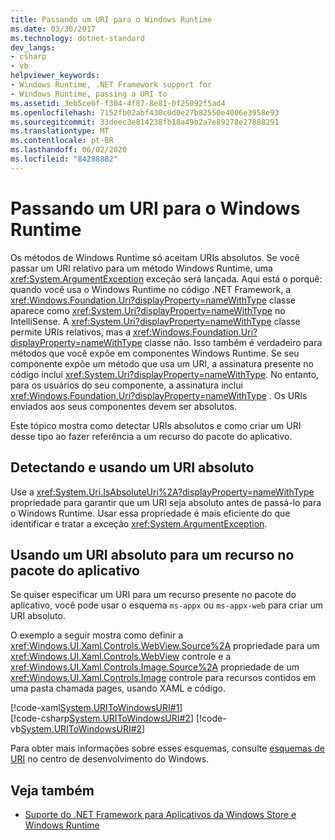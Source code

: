 ```yaml
---
title: Passando um URI para o Windows Runtime
ms.date: 03/30/2017
ms.technology: dotnet-standard
dev_langs:
- csharp
- vb
helpviewer_keywords:
- Windows Runtime, .NET Framework support for
- Windows Runtime, passing a URI to
ms.assetid: 3eb5ce6f-f304-4f87-8e81-0f25092f5ad4
ms.openlocfilehash: 7152fb02abf430c0d0e27b82550e4006e3958e93
ms.sourcegitcommit: 33deec3e814238fb18a49b2a7e89278e27888291
ms.translationtype: MT
ms.contentlocale: pt-BR
ms.lasthandoff: 06/02/2020
ms.locfileid: "84288882"
---
```

# <a name="passing-a-uri-to-the-windows-runtime"></a>Passando um URI para o Windows Runtime
Os métodos de Windows Runtime só aceitam URIs absolutos. Se você passar um URI relativo para um método Windows Runtime, uma <xref:System.ArgumentException> exceção será lançada. Aqui está o porquê: quando você usa o Windows Runtime no código .NET Framework, a <xref:Windows.Foundation.Uri?displayProperty=nameWithType> classe aparece como <xref:System.Uri?displayProperty=nameWithType> no IntelliSense. A <xref:System.Uri?displayProperty=nameWithType> classe permite URIs relativos, mas a <xref:Windows.Foundation.Uri?displayProperty=nameWithType> classe não. Isso também é verdadeiro para métodos que você expõe em componentes Windows Runtime. Se seu componente expõe um método que usa um URI, a assinatura presente no código inclui <xref:System.Uri?displayProperty=nameWithType>. No entanto, para os usuários do seu componente, a assinatura inclui <xref:Windows.Foundation.Uri?displayProperty=nameWithType> . Os URIs enviados aos seus componentes devem ser absolutos.  
  
Este tópico mostra como detectar URIs absolutos e como criar um URI desse tipo ao fazer referência a um recurso do pacote do aplicativo.  
  
## <a name="detecting-and-using-an-absolute-uri"></a>Detectando e usando um URI absoluto  
Use a <xref:System.Uri.IsAbsoluteUri%2A?displayProperty=nameWithType> propriedade para garantir que um URI seja absoluto antes de passá-lo para o Windows Runtime. Usar essa propriedade é mais eficiente do que identificar e tratar a exceção <xref:System.ArgumentException>.  
  
## <a name="using-an-absolute-uri-for-a-resource-in-the-app-package"></a>Usando um URI absoluto para um recurso no pacote do aplicativo  
Se quiser especificar um URI para um recurso presente no pacote do aplicativo, você pode usar o esquema `ms-appx` ou `ms-appx-web` para criar um URI absoluto.  
  
O exemplo a seguir mostra como definir a <xref:Windows.UI.Xaml.Controls.WebView.Source%2A> propriedade para um <xref:Windows.UI.Xaml.Controls.WebView> controle e a <xref:Windows.UI.Xaml.Controls.Image.Source%2A> propriedade de um <xref:Windows.UI.Xaml.Controls.Image> controle para recursos contidos em uma pasta chamada pages, usando XAML e código.  
  
[!code-xaml[System.URIToWindowsURI#1](../../../samples/snippets/csharp/VS_Snippets_CLR_System/system.uritowindowsuri/cs/mainpage.xaml#1)]  
[!code-csharp[System.URIToWindowsURI#2](../../../samples/snippets/csharp/VS_Snippets_CLR_System/system.uritowindowsuri/cs/mainpage.xaml.cs#2)]
[!code-vb[System.URIToWindowsURI#2](../../../samples/snippets/visualbasic/VS_Snippets_CLR_System/system.uritowindowsuri/vb/mainpage.xaml.vb#2)]  
  
Para obter mais informações sobre esses esquemas, consulte [esquemas de URI](/windows/uwp/app-resources/uri-schemes) no centro de desenvolvimento do Windows.  
  
## <a name="see-also"></a>Veja também

- [Suporte do .NET Framework para Aplicativos da Windows Store e Windows Runtime](support-for-windows-store-apps-and-windows-runtime.md)
